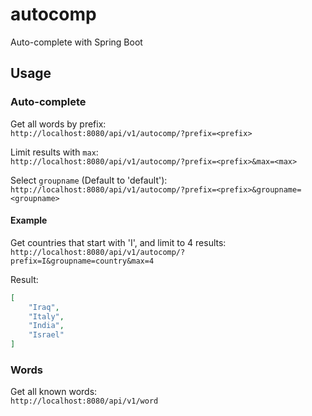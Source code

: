 # autocomp
Auto-complete with Spring Boot

## Usage

### Auto-complete
Get all words by prefix:
</br>
`http://localhost:8080/api/v1/autocomp/?prefix=<prefix>`

Limit results with `max`:
</br>
`http://localhost:8080/api/v1/autocomp/?prefix=<prefix>&max=<max>`

Select `groupname` (Default to 'default'):
</br>
`http://localhost:8080/api/v1/autocomp/?prefix=<prefix>&groupname=<groupname>`

#### Example
Get countries that start with 'I', and limit to 4 results:
</br>
`http://localhost:8080/api/v1/autocomp/?prefix=I&groupname=country&max=4`

Result:
```json
[
    "Iraq",
    "Italy",
    "India",
    "Israel"
]
```

### Words
Get all known words:
</br>
`http://localhost:8080/api/v1/word`
